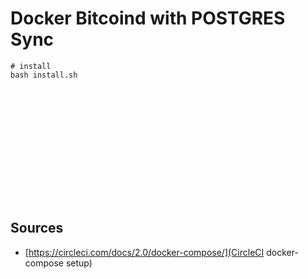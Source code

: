 # Docker Bitcoind with POSTGRES Sync

```
# install
bash install.sh















```


## Sources

* [https://circleci.com/docs/2.0/docker-compose/](CircleCI docker-compose setup)
